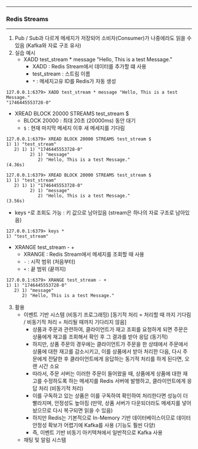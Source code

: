 -----
### Redis Streams
-----
1. Pub / Sub과 다르게 메세지가 저장되어 소비자(Consumer)가 나중에라도 읽을 수 있음 (Kafka와 자료 구조 유사)
2. 실습 예시
   - XADD test_stream * message "Hello, This is a test Message."
     + XADD : Redis Stream에서 데이터를 추가할 떄 사용
     + test_stream : 스트림 이름
     + ```*``` : 메세지고유 ID를 Redis가 자동 생성
```shell
127.0.0.1:6379> XADD test_stream * message "Hello, This is a test Message."
"1746445553728-0"
```      
   - XREAD BLOCK 20000 STREAMS test_stream $
     + BLOCK 20000 : 최대 20초 (20000ms) 동안 대기
     + ```$``` : 현재 마지막 메세지 이후 새 메세지를 기다림
```shell
127.0.0.1:6379> XREAD BLOCK 20000 STREAMS test_stream $
1) 1) "test_stream"
   2) 1) 1) "1746445553728-0"
         2) 1) "message"
            2) "Hello, This is a test Message."
(4.36s)
```
```shell
127.0.0.1:6379> XREAD BLOCK 20000 STREAMS test_stream $
1) 1) "test_stream"
   2) 1) 1) "1746445553728-0"
         2) 1) "message"
            2) "Hello, This is a test Message."
(3.56s)
```
   - keys ```*```로 조회도 가능 : 키 값으로 남아있음 (stream은 하나의 자료 구조로 남아있음)
```shell
127.0.0.1:6379> keys *
1) "test_stream"
```

   - XRANGE test_stream - +
     + XRANGE : Redis Stream에서 메세지를 조회할 때 사용
     + ```-``` : 시작 범위 (처음부터)
     + ```+``` : 끝 범위 (끝까지)
```shell
127.0.0.1:6379> XRANGE test_stream - +
1) 1) "1746445553728-0"
   2) 1) "message"
      2) "Hello, This is a test Message."
```

3. 활용
   - 이벤트 기반 시스템 (비동기 프로그래밍) [동기적 처리 = 처리할 때 까지 기다림 / 비동기적 처리 = 처리될 때까지 기다리지 않음]
      + 상품과 주문과 관련하여, 클라이언트가 재고 조회를 요청하게 되면 주문은 상품에게 재고를 조회해서 확인 후 그 결과를 받아 응답 (동기적)
      + 하지만, 상품 주문의 경우에는 클라이언트가 주문을 한 상태에서 주문에서 상품에 대한 재고를 감소시키고, 이를 상품에서 받아 처리한 다음, 다시 주문에게 전달한 후 클라이언트에게 응답하는 동기적 처리를 하게 된다면, 오랜 시간 소요
      + 따라서, 주문 서버는 이러한 주문이 들어왔을 때, 상품에게 상품에 대한 재고를 수정하도록 하는 메세지를 Redis 서버에 발행하고, 클라이언트에게 응답 처리 (비동기적 처리)
      + 이를 구독하고 있는 상품은 이를 구독하여 확인하여 처리한다면 성능이 더 빨라지며, 안정성도 높아짐 (만약, 상품 서버가 다운되더라도 메세지를 넣어놨으므로 다시 복구되면 읽을 수 있음)
      + 하지만 Redis는 기본적으로 In-Memory 기반 데이터베이스이므로 데이터 안정성 확보가 어렵기에 Kafka를 사용 (기능도 훨씬 다양)
      + 즉, 이벤트 기반 비동기 아키텍쳐에서 일반적으로 Kafka 사용
   - 채팅 및 알림 시스템
